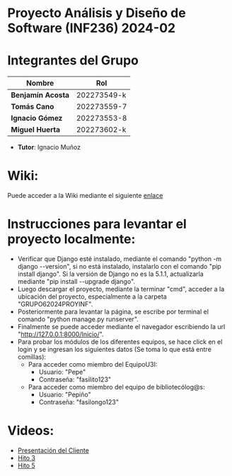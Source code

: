 # Proyecto Análisis y Diseño de Software (INF236) 2024-02

# Integrantes del Grupo

| Nombre             | Rol                      |
|--------------------|--------------------------|
| **Benjamín Acosta**| 202273549-k              |
| **Tomás Cano**     | 202273559-7              |
| **Ignacio Gómez**  | 202273553-8              |
| **Miguel Huerta**  | 202273602-k              |

* **Tutor**: Ignacio Muñoz

# Wiki:
Puede acceder a la Wiki mediante el siguiente [enlace](https://github.com/Neichoo/GRUPO6-2024-PROYINF/wiki)

# Instrucciones para levantar el proyecto localmente:
* Verificar que Django esté instalado, mediante el comando "python -m django --version", si no está instalado, instalarlo con
el comando "pip install django". Si la versión de Django no es la 5.1.1, actualizarla mediante "pip install --upgrade django".
* Luego descargar el proyecto, mediante la terminar "cmd", acceder a la ubicación del proyecto, especialmente a la carpeta "GRUPO62024PROYINF".
* Posteriormente para levantar la página, se escribe por terminal el comando "python manage.py runserver".
* Finalmente se puede acceder mediante el navegador escribiendo la url "http://127.0.0.1:8000/Inicio/".
* Para probar los módulos de los diferentes equipos, se hace click en el login y se ingresan los siguientes datos (Se toma lo que está entre comillas):
    * Para acceder como miembro del EquipoU3I:
      * Usuario: "Pepe"
      * Contraseña: "fasilito123"
    * Para acceder como miembro del equipo de bibliotecólog@s:
      * Usuario: "Pepiño"
      * Contraseña: "fasilongo123"
    
# Videos:
* [Presentación del Cliente](https://youtu.be/abJau21SDIk?si=tvCJ4hAYGWEmOwB1)
* [Hito 3](https://youtu.be/cpYMbSeO0tY)
* [Hito 5](https://youtu.be/CzXCEGhlfxI)
